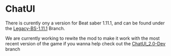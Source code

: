 # ChatUI
There is curently ony a version for Beat saber 1.11.1, and can be found under the [Legacy-BS-1.11.1](https://github.com/darknight1050/ChatUI/tree/Legacy-BS-1.11.1) Branch.

We are currently working to rewite the mod to make it work with the most recent version of the game if you wanna help check out the [ChatUI_2.0-Dev](https://github.com/darknight1050/ChatUI/tree/ChatUI_2.0-Dev) branch